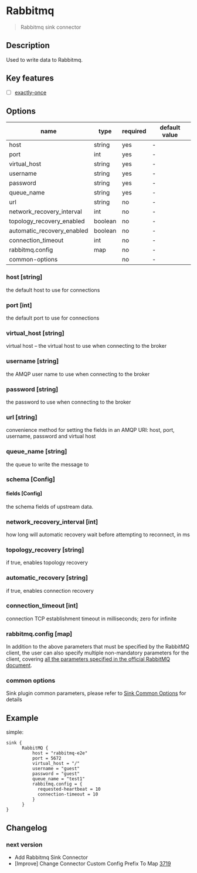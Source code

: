 # Rabbitmq

> Rabbitmq sink connector

## Description

Used to write data to Rabbitmq.

## Key features

- [ ] [exactly-once](../../concept/connector-v2-features.md)

##  Options

| name                       | type    | required  | default value |
|----------------------------|---------|-----------|---------------|
| host                       | string  | yes       | -             |
| port                       | int     | yes       | -             |
| virtual_host               | string  | yes       | -             |
| username                   | string  | yes       | -             |
| password                   | string  | yes       | -             |
| queue_name                 | string  | yes       | -             |
| url                        | string  | no        | -             |
| network_recovery_interval  | int     | no        | -             |
| topology_recovery_enabled  | boolean | no        | -             |
| automatic_recovery_enabled | boolean | no        | -             |
| connection_timeout         | int     | no        | -             |
| rabbitmq.config            | map     | no        | -             |
| common-options             |         | no        | -             |

### host [string]

the default host to use for connections

### port [int]

the default port to use for connections

### virtual_host [string]

virtual host – the virtual host to use when connecting to the broker

### username [string]

the AMQP user name to use when connecting to the broker

### password [string]

the password to use when connecting to the broker

### url [string]

convenience method for setting the fields in an AMQP URI: host, port, username, password and virtual host

### queue_name [string]

the queue to write the message to

### schema [Config]

#### fields [Config]

the schema fields of upstream data.

### network_recovery_interval [int]

how long will automatic recovery wait before attempting to reconnect, in ms

### topology_recovery [string]

if true, enables topology recovery

### automatic_recovery [string]

if true, enables connection recovery

### connection_timeout [int]

connection TCP establishment timeout in milliseconds; zero for infinite

### rabbitmq.config [map]

In addition to the above parameters that must be specified by the RabbitMQ client, the user can also specify multiple non-mandatory parameters for the client, covering [all the parameters specified in the official RabbitMQ document](https://www.rabbitmq.com/configure.html).

### common options

Sink plugin common parameters, please refer to [Sink Common Options](common-options.md) for details

## Example

simple:

```hocon
sink {
      RabbitMQ {
          host = "rabbitmq-e2e"
          port = 5672
          virtual_host = "/"
          username = "guest"
          password = "guest"
          queue_name = "test1"
          rabbitmq.config = {
            requested-heartbeat = 10
            connection-timeout = 10
          }
      }
}
```

## Changelog

### next version

- Add Rabbitmq Sink Connector
- [Improve] Change Connector Custom Config Prefix To Map [3719](https://github.com/apache/incubator-seatunnel/pull/3719)
